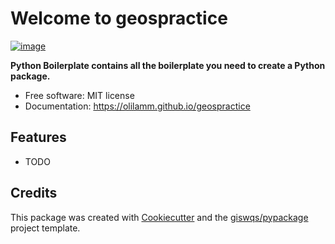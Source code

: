 # Welcome to geospractice


[![image](https://img.shields.io/pypi/v/geospractice.svg)](https://pypi.python.org/pypi/geospractice)


**Python Boilerplate contains all the boilerplate you need to create a Python package.**


-   Free software: MIT license
-   Documentation: <https://olilamm.github.io/geospractice>
    

## Features

-   TODO

## Credits

This package was created with [Cookiecutter](https://github.com/cookiecutter/cookiecutter) and the [giswqs/pypackage](https://github.com/giswqs/pypackage) project template.
